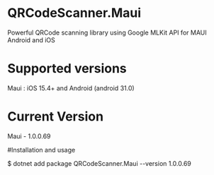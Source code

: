 # QRCodeScanner.Maui
 
 Powerful QRCode scanning library using Google MLKit API for MAUI Android and iOS
 
# Supported versions
 
Maui : iOS 15.4+ and Android (android 31.0)

# Current Version

Maui - 1.0.0.69

#Installation and usage

$ dotnet add package QRCodeScanner.Maui --version 1.0.0.69
